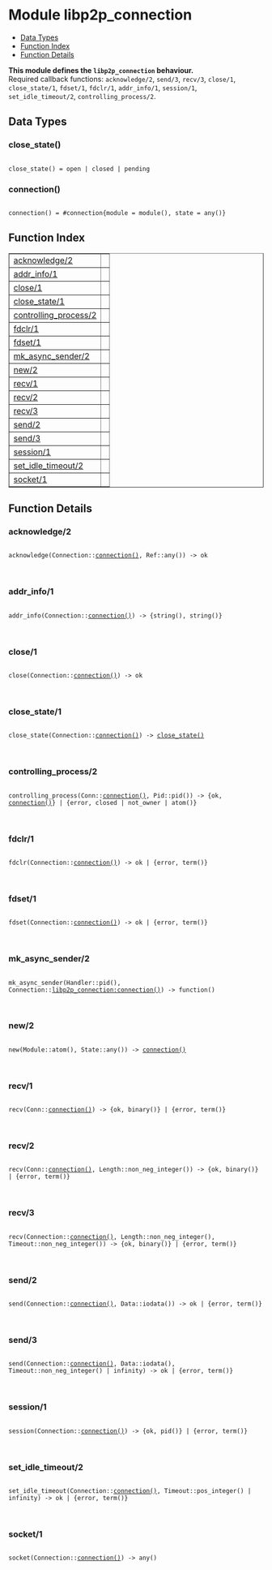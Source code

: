 

# Module libp2p_connection #
* [Data Types](#types)
* [Function Index](#index)
* [Function Details](#functions)

__This module defines the `libp2p_connection` behaviour.__<br /> Required callback functions: `acknowledge/2`, `send/3`, `recv/3`, `close/1`, `close_state/1`, `fdset/1`, `fdclr/1`, `addr_info/1`, `session/1`, `set_idle_timeout/2`, `controlling_process/2`.

<a name="types"></a>

## Data Types ##




### <a name="type-close_state">close_state()</a> ###


<pre><code>
close_state() = open | closed | pending
</code></pre>




### <a name="type-connection">connection()</a> ###


<pre><code>
connection() = #connection{module = module(), state = any()}
</code></pre>

<a name="index"></a>

## Function Index ##


<table width="100%" border="1" cellspacing="0" cellpadding="2" summary="function index"><tr><td valign="top"><a href="#acknowledge-2">acknowledge/2</a></td><td></td></tr><tr><td valign="top"><a href="#addr_info-1">addr_info/1</a></td><td></td></tr><tr><td valign="top"><a href="#close-1">close/1</a></td><td></td></tr><tr><td valign="top"><a href="#close_state-1">close_state/1</a></td><td></td></tr><tr><td valign="top"><a href="#controlling_process-2">controlling_process/2</a></td><td></td></tr><tr><td valign="top"><a href="#fdclr-1">fdclr/1</a></td><td></td></tr><tr><td valign="top"><a href="#fdset-1">fdset/1</a></td><td></td></tr><tr><td valign="top"><a href="#mk_async_sender-2">mk_async_sender/2</a></td><td></td></tr><tr><td valign="top"><a href="#new-2">new/2</a></td><td></td></tr><tr><td valign="top"><a href="#recv-1">recv/1</a></td><td></td></tr><tr><td valign="top"><a href="#recv-2">recv/2</a></td><td></td></tr><tr><td valign="top"><a href="#recv-3">recv/3</a></td><td></td></tr><tr><td valign="top"><a href="#send-2">send/2</a></td><td></td></tr><tr><td valign="top"><a href="#send-3">send/3</a></td><td></td></tr><tr><td valign="top"><a href="#session-1">session/1</a></td><td></td></tr><tr><td valign="top"><a href="#set_idle_timeout-2">set_idle_timeout/2</a></td><td></td></tr><tr><td valign="top"><a href="#socket-1">socket/1</a></td><td></td></tr></table>


<a name="functions"></a>

## Function Details ##

<a name="acknowledge-2"></a>

### acknowledge/2 ###

<pre><code>
acknowledge(Connection::<a href="#type-connection">connection()</a>, Ref::any()) -&gt; ok
</code></pre>
<br />

<a name="addr_info-1"></a>

### addr_info/1 ###

<pre><code>
addr_info(Connection::<a href="#type-connection">connection()</a>) -&gt; {string(), string()}
</code></pre>
<br />

<a name="close-1"></a>

### close/1 ###

<pre><code>
close(Connection::<a href="#type-connection">connection()</a>) -&gt; ok
</code></pre>
<br />

<a name="close_state-1"></a>

### close_state/1 ###

<pre><code>
close_state(Connection::<a href="#type-connection">connection()</a>) -&gt; <a href="#type-close_state">close_state()</a>
</code></pre>
<br />

<a name="controlling_process-2"></a>

### controlling_process/2 ###

<pre><code>
controlling_process(Conn::<a href="#type-connection">connection()</a>, Pid::pid()) -&gt; {ok, <a href="#type-connection">connection()</a>} | {error, closed | not_owner | atom()}
</code></pre>
<br />

<a name="fdclr-1"></a>

### fdclr/1 ###

<pre><code>
fdclr(Connection::<a href="#type-connection">connection()</a>) -&gt; ok | {error, term()}
</code></pre>
<br />

<a name="fdset-1"></a>

### fdset/1 ###

<pre><code>
fdset(Connection::<a href="#type-connection">connection()</a>) -&gt; ok | {error, term()}
</code></pre>
<br />

<a name="mk_async_sender-2"></a>

### mk_async_sender/2 ###

<pre><code>
mk_async_sender(Handler::pid(), Connection::<a href="libp2p_connection.md#type-connection">libp2p_connection:connection()</a>) -&gt; function()
</code></pre>
<br />

<a name="new-2"></a>

### new/2 ###

<pre><code>
new(Module::atom(), State::any()) -&gt; <a href="#type-connection">connection()</a>
</code></pre>
<br />

<a name="recv-1"></a>

### recv/1 ###

<pre><code>
recv(Conn::<a href="#type-connection">connection()</a>) -&gt; {ok, binary()} | {error, term()}
</code></pre>
<br />

<a name="recv-2"></a>

### recv/2 ###

<pre><code>
recv(Conn::<a href="#type-connection">connection()</a>, Length::non_neg_integer()) -&gt; {ok, binary()} | {error, term()}
</code></pre>
<br />

<a name="recv-3"></a>

### recv/3 ###

<pre><code>
recv(Connection::<a href="#type-connection">connection()</a>, Length::non_neg_integer(), Timeout::non_neg_integer()) -&gt; {ok, binary()} | {error, term()}
</code></pre>
<br />

<a name="send-2"></a>

### send/2 ###

<pre><code>
send(Connection::<a href="#type-connection">connection()</a>, Data::iodata()) -&gt; ok | {error, term()}
</code></pre>
<br />

<a name="send-3"></a>

### send/3 ###

<pre><code>
send(Connection::<a href="#type-connection">connection()</a>, Data::iodata(), Timeout::non_neg_integer() | infinity) -&gt; ok | {error, term()}
</code></pre>
<br />

<a name="session-1"></a>

### session/1 ###

<pre><code>
session(Connection::<a href="#type-connection">connection()</a>) -&gt; {ok, pid()} | {error, term()}
</code></pre>
<br />

<a name="set_idle_timeout-2"></a>

### set_idle_timeout/2 ###

<pre><code>
set_idle_timeout(Connection::<a href="#type-connection">connection()</a>, Timeout::pos_integer() | infinity) -&gt; ok | {error, term()}
</code></pre>
<br />

<a name="socket-1"></a>

### socket/1 ###

<pre><code>
socket(Connection::<a href="#type-connection">connection()</a>) -&gt; any()
</code></pre>
<br />

